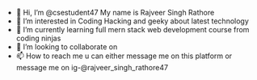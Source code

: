 - 👋 Hi, I’m @csestudent47 My name is Rajveer Singh Rathore     
- 👀 I’m interested in Coding Hacking and geeky about latest technology 
- 🌱 I’m currently learning full mern stack web development course from coding ninjas
- 💞️ I’m looking to collaborate on 
- 📫 How to reach me u can either message me on this platform or message me on ig-@rajveer_singh_rathore47

<!---
csestudent47/csestudent47 is a ✨ special ✨ repository because its `README.md` (this file) appears on your GitHub profile.
You can click the Preview link to take a look at your changes.
--->
